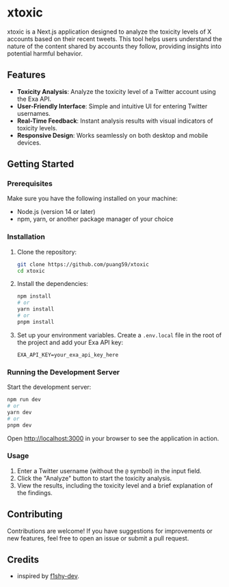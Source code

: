 # xtoxic

xtoxic is a Next.js application designed to analyze the toxicity levels of X accounts based on their recent tweets. This tool helps users understand the nature of the content shared by accounts they follow, providing insights into potential harmful behavior.

## Features

- **Toxicity Analysis**: Analyze the toxicity level of a Twitter account using the Exa API.
- **User-Friendly Interface**: Simple and intuitive UI for entering Twitter usernames.
- **Real-Time Feedback**: Instant analysis results with visual indicators of toxicity levels.
- **Responsive Design**: Works seamlessly on both desktop and mobile devices.

## Getting Started

### Prerequisites

Make sure you have the following installed on your machine:

- Node.js (version 14 or later)
- npm, yarn, or another package manager of your choice

### Installation

1. Clone the repository:

   ```bash
   git clone https://github.com/puang59/xtoxic
   cd xtoxic
   ```

2. Install the dependencies:

   ```bash
   npm install
   # or
   yarn install
   # or
   pnpm install
   ```

3. Set up your environment variables. Create a `.env.local` file in the root of the project and add your Exa API key:

   ```plaintext
   EXA_API_KEY=your_exa_api_key_here
   ```

### Running the Development Server

Start the development server:

```bash
npm run dev
# or
yarn dev
# or
pnpm dev
```

Open [http://localhost:3000](http://localhost:3000) in your browser to see the application in action.

### Usage

1. Enter a Twitter username (without the `@` symbol) in the input field.
2. Click the "Analyze" button to start the toxicity analysis.
3. View the results, including the toxicity level and a brief explanation of the findings.

## Contributing

Contributions are welcome! If you have suggestions for improvements or new features, feel free to open an issue or submit a pull request.

## Credits

- inspired by [f1shy-dev](https://github.com/f1shy-dev).
